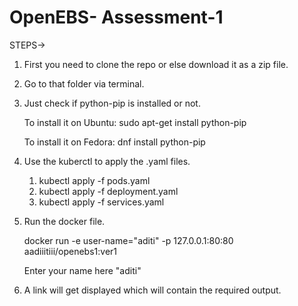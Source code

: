 # OpenEBS- Assessment-1

STEPS->

1. First you need to clone the repo or else download it as a zip file.

2. Go to that folder via terminal.

3. Just check if python-pip is installed or not.

	To install it on Ubuntu: sudo apt-get install python-pip
	
	To install it on Fedora: dnf install python-pip

4. Use the kuberctl to apply the .yaml files.

	1. kubectl apply -f pods.yaml 
	2. kubectl apply -f deployment.yaml 
	3. kubectl apply -f services.yaml

5. Run the docker file. 

	docker run -e user-name="aditi" -p 127.0.0.1:80:80 aadiiitiii/openebs1:ver1
	
	Enter your name here "aditi"

6. A link will get displayed which will contain the required output.

